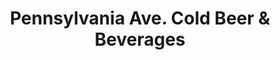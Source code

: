 ---
title: "Pennsylvania Ave. Cold Beer & Beverages"
url: /allentown/pennsylvania-ave-cold-beer-and-beverages/
shop: beverages
---